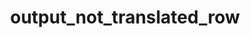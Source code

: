 ---
directive_id: 'output_not_translated_row'
title: 'output_not_translated_row'
values_markdown: |
  `true` / `TRUE` (default) or `false` / `FALSE`
description_markdown: |
  Determines if rows with no translations for a given locale are included in output files.
  
  If `output_not_translated_row=TRUE` (default), a row with no translations will still be included in the output file, even if there are no translations for that locale.
  
  If set to `FALSE`, rows with no translations will be excluded from the output file.
  
examples:
    - type: csv
      code_single_line: 'smartling.output_not_translated_row=FALSE'
      description_markdown: If this file has four rows, and only rows 1-3 have translations for French, the downloaded file for fr-FR will exclude row 4.
        
---